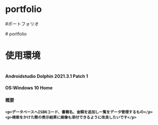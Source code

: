 # portfolio

<!DOCTYPE html>
<html>
<head>
</head>
<body>
<p>#ポートフォリオ</p>
<p># portfolio</p>


<p><H1>使用環境<H1></p>

<p><H4>Androidstudio Dolphin 2021.3.1 Patch 1<H4>
OS:Windows 10 Home</p>
  
  <p><H4>概要<H4></p>
    
    <p>データベースへISBNコード、書籍名、金額を追加し一覧をデータ管理するもの</p>
    <p>検索をかけた際の表示結果に画像も添付できるように改良したいです</p>
</body>
</html>
